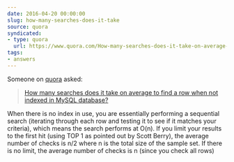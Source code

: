 ```yaml
---
date: 2016-04-20 00:00:00
slug: how-many-searches-does-it-take
source: quora
syndicated:
- type: quora
  url: https://www.quora.com/How-many-searches-does-it-take-on-average-to-find-a-row-when-not-indexed-in-MySQL-database/answer/Roy-Tang
tags:
- answers
---
```


Someone on [quora](https://quora.com) asked:

> [How many searches does it take on average to find a row when not indexed in MySQL database?](https://www.quora.com/How-many-searches-does-it-take-on-average-to-find-a-row-when-not-indexed-in-MySQL-database/answer/Roy-Tang)


When there is no index in use, you are essentially performing a sequential search (iterating through each row and testing it to see if it matches your criteria), which means the search performs at O(n). If you limit your results to the first hit (using TOP 1 as pointed out by Scott Berry), the average number of checks is n/2 where n is the total size of the sample set. If there is no limit, the average number of checks is n (since you check all rows)